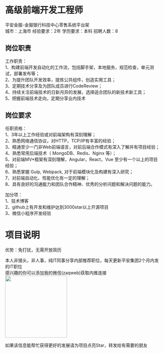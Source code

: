 # 高级前端开发工程师
平安金服-金服银行科技中心零售系统平台架  
城市：上海市 经验要求：2年 学历要求：本科  招聘人数：8

## 岗位职责
工作职责：   
1、构建前端开发自动化的工作流，包括脚手架，本地服务，规范检查，单元测试，部署发布等；   
2、为提升团队开发效率，提炼公共组件，创造实用工具；   
3、定期技术分享及为团队成员进行CodeReview；   
4、持续关注前端技术的日新月异的发展，选择适合团队的新技术新工具；   
5、把握前端技术走向，定期分享业内技术

## 岗位要求
任职资格：   
1、3年以上工作经验或对前端架构有深刻理解；   
2、熟悉网络通信协议，对HTTP，TCP/IP有丰富的经验；   
3、精通至少一门非Web前端语言，对前后端合作模式有深入了解并有项目经验；    
4、熟悉常用后端技术（ MongoDB、Redis、Nginx 等）；   
5、对前端MV*框架有深刻理解，Angular，React，Vue 至少有一个以上的项目经验；   
6、熟悉掌握 Gulp, Webpack, 对于前端模块化及构建有深入研究；   
7、对前端自动化、性能优化有一定的理解；   
8、具有良好的沟通能力和团队合作精神、优秀的分析问题和解决问题的能力。   
   
加分项：   
1、技术博客   
2、github上有开发和维护达到3000star以上开源项目   
3、微信小程序开发经验

# 项目说明

优势：免打扰，无需开放简历

本人非猎头，非人事，纯IT同事分享内部推荐职位，每天更新平安集团2个月内发的IT职位  
感兴趣的你可以添加我的微信(zaqweb)获取内推连接  
<img src="https://github.com/zaqweb/PA-IT-JOBS/blob/master/WechatICode.jpeg"  height="200" width="200">

如果该信息能帮忙获得更好的发展请为项目点亮Star，转发给有需要的朋友




